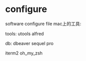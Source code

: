 configure
=========

software configure file
mac上的工具:

tools: 
utools 
alfred


db:
dbeaver
sequel pro

iterm2
oh_my_zsh

